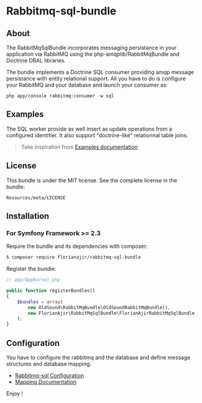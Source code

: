 # Rabbitmq-sql-bundle

## About

The RabbitMqSqlBundle incorporates messaging persistance in your application via RabbitMQ using the php-amqplib/RabbitMqBundle and Doctrine DBAL libraries.

The bundle implements a Doctrine SQL consumer providing amqp message persistance with entity relational support. All you have to do is configure your RabbitMQ and your database and launch your consumer as:

```shellScript
php app/console rabbitmq:consumer -w sql
```

## Examples

The SQL worker provide as well insert as update operations from a configured identifier. It also support "doctrine-like" relationnal table joins.

> Take inspiration from [Examples documentation](Resources/doc/examples.md)

## License

This bundle is under the MIT license. See the complete license in the bundle:

    Resources/meta/LICENSE

## Installation ##

### For Symfony Framework >= 2.3

Require the bundle and its dependencies with composer:

```bash
$ composer require florianajir/rabbitmq-sql-bundle
```

Register the bundle:

```php
// app/AppKernel.php

public function registerBundles()
{
    $bundles = array(
        new OldSound\RabbitMqBundle\OldSoundRabbitMqBundle(),
        new FlorianAjir\RabbitMqSqlBundle\FlorianAjirRabbitMqSqlBundle(),
    );
}
```

## Configuration

You have to configure the rabbitmq and the database and define message structures and database mapping.

* [Rabbitmq-sql Configuration](Resources/doc/configuration.md)
* [Mapping Documentation](Resources/doc/configuration.md)

Enjoy !